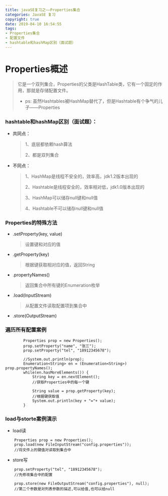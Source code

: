 ```yaml
---
title: javaSE复习之——Properties集合
categories: JavaSE 复习
copyright: true
date: 2019-04-10 16:54:55
tags:
- Properties集合
- 配置文件
- hashtable和hashMap区别（面试题）
---
```

# Properties概述
> 它是一个双列集合，Properties的父类是HashTable类，它有一个固定的作用，那就是存储配置文件。
> 
> - ps:
> 虽然Hashtables被HashMap替代了，但是Hashtable有个争气的儿子——Properties

<!--more-->

### hashtable和hashMap区别（面试题）：
- 共同点：
	> 1、底层都依赖hash算法
	> 
	> 2、都是双列集合
- 不同点：
	> 1、HashMap是线程不安全的，效率高，jdk1.2版本出现的
	> 
	> 2、Hashtable是线程安全的，效率相对低，jdk1.0版本出现的
	> 
	> 3、HashMap可以储存null键和null值
	> 
	> 4、Hashtable不可以储存null键和null值


### Properties的特殊方法
- .setProperty(key, value)
	> 设置键和对应的值
- .getProperty(key)
	> 根据键获取相对应的值，返回String
- .propertyNames()
	> 返回集合中所有键的Enumeration枚举
- .load(InputStream)	
	> 从配置文件读取配置项到集合中
- .store(OutputStream)


### 遍历所有配置案例
```
		Properties prop = new Properties();
		prop.setProperty("name", "张三");
		prop.setProperty("tel", "18912345678");
		
		//System.out.println(prop);
		Enumeration<String> en = (Enumeration<String>) prop.propertyNames();
		while(en.hasMoreElements()) {
			String key = en.nextElement();
			//获取Properties中的每一个键

			String value = prop.getProperty(key);
			//根据键获取值
			System.out.println(key + "="+ value);
		}
```

### load与storte案例演示
- load读

```
	Properties prop = new Properties();
	prop.load(new FileInputStream("config.properties"));
	//将文件上的键值对读取到集合中
```

- store写

```
	prop.setProperty("tel", "18912345678");
	//先修改集合中的配置

	prop.store(new FileOutputStream("config.properties"), null);
	//第二个参数是对列表参数的描述,可以给值,也可以给null

```